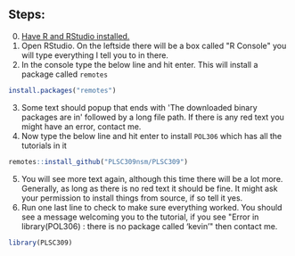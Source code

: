 Steps:
------
0. [Have R and RStudio installed.](https://kevinreuning.com/resources/install_r/)
1. Open RStudio. On the leftside there will be a box called "R Console" you will type everything I tell you to in there.
2. In the console type the below line and hit enter. This will install a package called `remotes`
~~~~ R
install.packages("remotes")
~~~~
3. Some text should popup that ends with 'The downloaded binary packages are in'  followed by a long file path. If there is any red text you might have an error, contact me.
4. Now type the below line and hit enter to install `POL306` which has all the tutorials in it
~~~~ R
remotes::install_github("PLSC309nsm/PLSC309")
~~~~
5. You will see more text again, although this time there will be a lot more. Generally, as long as there is no red text it should be fine. It might ask your permission to install things from source, if so tell it yes. 
6. Run one last line to check to make sure everything worked. You should see a message welcoming you to the tutorial, if you see "Error in library(POL306) : there is no package called ‘kevin’" then contact me.
~~~~ R
library(PLSC309)
~~~~
